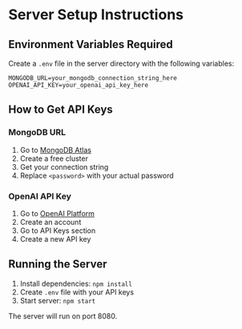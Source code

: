 # Server Setup Instructions

## Environment Variables Required

Create a `.env` file in the server directory with the following variables:

```
MONGODB_URL=your_mongodb_connection_string_here
OPENAI_API_KEY=your_openai_api_key_here
```

## How to Get API Keys

### MongoDB URL
1. Go to [MongoDB Atlas](https://www.mongodb.com/atlas)
2. Create a free cluster
3. Get your connection string
4. Replace `<password>` with your actual password

### OpenAI API Key
1. Go to [OpenAI Platform](https://platform.openai.com/)
2. Create an account
3. Go to API Keys section
4. Create a new API key

## Running the Server

1. Install dependencies: `npm install`
2. Create `.env` file with your API keys
3. Start server: `npm start`

The server will run on port 8080.
